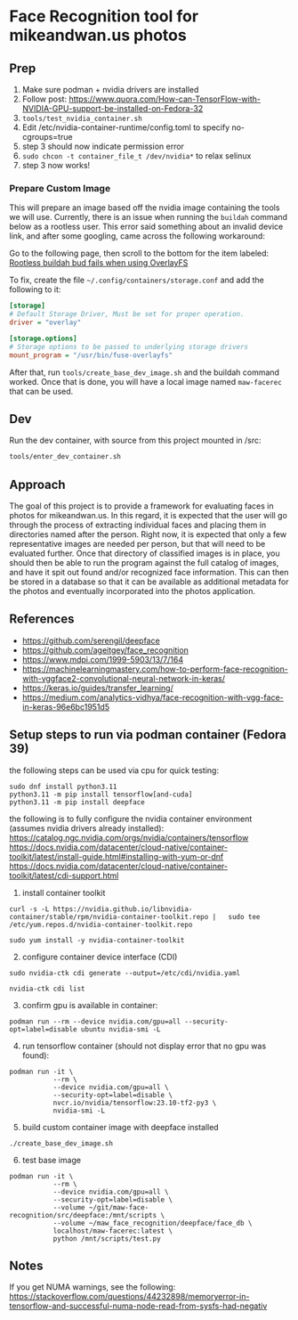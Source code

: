 # Face Recognition tool for mikeandwan.us photos

## Prep

1. Make sure podman + nvidia drivers are installed
2. Follow post: https://www.quora.com/How-can-TensorFlow-with-NVIDIA-GPU-support-be-installed-on-Fedora-32
3. `tools/test_nvidia_container.sh`
4. Edit /etc/nvidia-container-runtime/config.toml to specify no-cgroups=true
5. step 3 should now indicate permission error
6. `sudo chcon -t container_file_t /dev/nvidia*` to relax selinux
7. step 3 now works!

### Prepare Custom Image

This will prepare an image based off the nvidia image containing the tools we will use.
Currently, there is an issue when running the `buildah` command below as a rootless user.
This error said something about an invalid device link, and after some googling, came across
the following workaround:

Go to the following page, then scroll to the bottom for the item labeled:
[Rootless buildah bud fails when using OverlayFS](https://github.com/containers/buildah/blob/main/troubleshooting.md#6-rootless-buildah-bud-fails-when-using-overlayfs)

To fix, create the file `~/.config/containers/storage.conf` and add the following to it:

```ini
[storage]
# Default Storage Driver, Must be set for proper operation.
driver = "overlay"

[storage.options]
# Storage options to be passed to underlying storage drivers
mount_program = "/usr/bin/fuse-overlayfs"
```

After that, run `tools/create_base_dev_image.sh` and the buildah command worked.  Once that is done,
you will have a local image named `maw-facerec` that can be used.

## Dev

Run the dev container, with source from this project mounted in /src:

```bash
tools/enter_dev_container.sh
```

## Approach

The goal of this project is to provide a framework for evaluating faces in photos for mikeandwan.us.
In this regard, it is expected that the user will go through the process of extracting individual
faces and placing them in directories named after the person.  Right now, it is expected that only a few
representative images are needed per person, but that will need to be evaluated further.  Once
that directory of classified images is in place, you should then be able to run the program
against the full catalog of images, and have it spit out found and/or recognized face information.
This can then be stored in a database so that it can be available as additional metadata for the photos
and eventually incorporated into the photos application.

## References

- https://github.com/serengil/deepface
- https://github.com/ageitgey/face_recognition
- https://www.mdpi.com/1999-5903/13/7/164
- https://machinelearningmastery.com/how-to-perform-face-recognition-with-vggface2-convolutional-neural-network-in-keras/
- https://keras.io/guides/transfer_learning/
- https://medium.com/analytics-vidhya/face-recognition-with-vgg-face-in-keras-96e6bc1951d5


## Setup steps to run via podman container (Fedora 39)

the following steps can be used via cpu for quick testing:

```
sudo dnf install python3.11
python3.11 -m pip install tensorflow[and-cuda]
python3.11 -m pip install deepface
```

the following is to fully configure the nvidia container environment (assumes nvidia drivers already installed):
https://catalog.ngc.nvidia.com/orgs/nvidia/containers/tensorflow
https://docs.nvidia.com/datacenter/cloud-native/container-toolkit/latest/install-guide.html#installing-with-yum-or-dnf
https://docs.nvidia.com/datacenter/cloud-native/container-toolkit/latest/cdi-support.html

1. install container toolkit
```
curl -s -L https://nvidia.github.io/libnvidia-container/stable/rpm/nvidia-container-toolkit.repo |   sudo tee /etc/yum.repos.d/nvidia-container-toolkit.repo

sudo yum install -y nvidia-container-toolkit
```

2. configure container device interface (CDI)

```
sudo nvidia-ctk cdi generate --output=/etc/cdi/nvidia.yaml

nvidia-ctk cdi list
```

3. confirm gpu is available in container:

```
podman run --rm --device nvidia.com/gpu=all --security-opt=label=disable ubuntu nvidia-smi -L
```

4. run tensorflow container (should not display error that no gpu was found):

```
podman run -it \
           --rm \
           --device nvidia.com/gpu=all \
           --security-opt=label=disable \
           nvcr.io/nvidia/tensorflow:23.10-tf2-py3 \
           nvidia-smi -L
```
5. build custom container image with deepface installed

```
./create_base_dev_image.sh
```

6. test base image

```
podman run -it \
           --rm \
           --device nvidia.com/gpu=all \
           --security-opt=label=disable \
           --volume ~/git/maw-face-recognition/src/deepface:/mnt/scripts \
           --volume ~/maw_face_recognition/deepface/face_db \
           localhost/maw-facerec:latest \
           python /mnt/scripts/test.py
```

## Notes

If you get NUMA warnings, see the following:
https://stackoverflow.com/questions/44232898/memoryerror-in-tensorflow-and-successful-numa-node-read-from-sysfs-had-negativ
